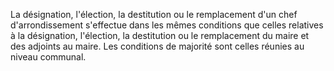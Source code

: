La désignation, l'élection, la destitution ou le remplacement d'un chef d'arrondissement s'effectue dans les mêmes conditions que celles relatives à la désignation, l'élection, la destitution ou le remplacement du maire et des adjoints au maire.
Les conditions de majorité sont celles réunies au niveau communal.